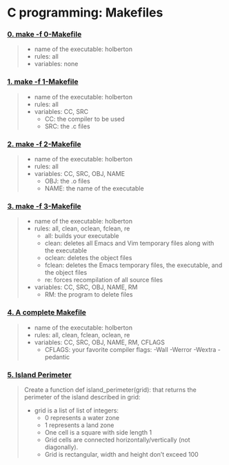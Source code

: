 # C programming: Makefiles

### [0. make -f 0-Makefile](./0-Makefile)
> * name of the executable: holberton
> * rules: all
> * variables: none
### [1. make -f 1-Makefile](./1-Makefile)
> * name of the executable: holberton
> * rules: all
> * variables: CC, SRC
  >   * CC: the compiler to be used
  >   * SRC: the .c files
### [2. make -f 2-Makefile](./2-Makefile)
> * name of the executable: holberton
> * rules: all
> * variables: CC, SRC, OBJ, NAME
  >   * OBJ: the .o files
  >   * NAME: the name of the executable
### [3. make -f 3-Makefile](./3-Makefile)
> * name of the executable: holberton
> * rules: all, clean, oclean, fclean, re
  >   * all: builds your executable
  >   * clean: deletes all Emacs and Vim temporary files along with the executable
  >   * oclean: deletes the object files
  >   * fclean: deletes the Emacs temporary files, the executable, and the object files
  >   * re: forces recompilation of all source files
> * variables: CC, SRC, OBJ, NAME, RM
  >   * RM: the program to delete files
### [4. A complete Makefile](./4-Makefile)
> * name of the executable: holberton
> * rules: all, clean, fclean, oclean, re
> * variables: CC, SRC, OBJ, NAME, RM, CFLAGS
  >   * CFLAGS: your favorite compiler flags: -Wall -Werror -Wextra -pedantic
### [5. Island Perimeter](./5-island_perimeter.py)
> Create a function def island_perimeter(grid): that returns the perimeter of the island described in grid:
> * grid is a list of list of integers:
  >   * 0 represents a water zone
  >   * 1 represents a land zone
  >   * One cell is a square with side length 1
  >   * Grid cells are connected horizontally/vertically (not diagonally).
  >   * Grid is rectangular, width and height don’t exceed 100
